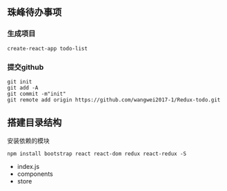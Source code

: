 ## 珠峰待办事项
### 生成项目
```
create-react-app todo-list
```
### 提交github
```
git init
git add -A
git commit -m"init"
git remote add origin https://github.com/wangwei2017-1/Redux-todo.git
```

## 搭建目录结构
安装依赖的模块
```
npm install bootstrap react react-dom redux react-redux -S
```
- index.js
- components
- store




